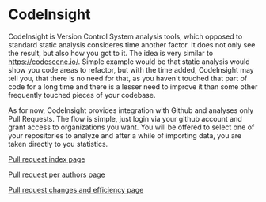 # CodeInsight

CodeInsight is Version Control System analysis tools, which opposed to standard static analysis consideres time another factor. It does not only see the result, but also how you got to it. The idea is very similar to https://codescene.io/.
Simple example would be that static analysis would show you code areas to refactor, but with the time added, CodeInsight may tell you, that there is no need for that, as you haven't touched that part of code for a long time and there is a lesser need to improve it than some other frequently touched pieces of your codebase.

As for now, CodeInsight provides integration with Github and analyses only Pull Requests.
The flow is simple, just login via your github account and grant access to organizations you want.
You will be offered to select one of your repositories to analyze and after a while of importing data, you are taken directly to you statistics.

[Pull request index page](https://github.com/starychfojtu/CodeInsight/blob/master/docs/pr-stats-index.md)

[Pull request per authors page](https://github.com/starychfojtu/CodeInsight/blob/master/docs/pr-stats-per-authors.md)

[Pull request changes and efficiency page](https://github.com/starychfojtu/CodeInsight/blob/master/docs/pr-stats-efficiency)
